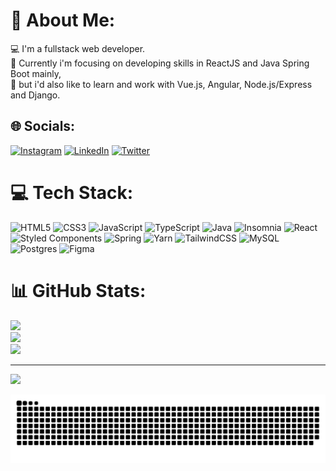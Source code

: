 # 💫 About Me:
💻 I'm a fullstack web developer.<br>🚀 Currently i'm focusing on developing skills in ReactJS and Java Spring Boot mainly,<br>💭 but i'd also like to learn and work with Vue.js, Angular, Node.js/Express and Django.


## 🌐 Socials:
[![Instagram](https://img.shields.io/badge/Instagram-%23E4405F.svg?logo=Instagram&logoColor=white)](https://instagram.com/7samuca7) [![LinkedIn](https://img.shields.io/badge/LinkedIn-%230077B5.svg?logo=linkedin&logoColor=white)](https://linkedin.com/in/samuelluizrl) [![Twitter](https://img.shields.io/badge/Twitter-%231DA1F2.svg?logo=Twitter&logoColor=white)](https://twitter.com/7samluiz7) 

# 💻 Tech Stack:
![HTML5](https://img.shields.io/badge/html5-%23E34F26.svg?style=for-the-badge&logo=html5&logoColor=white) ![CSS3](https://img.shields.io/badge/css3-%231572B6.svg?style=for-the-badge&logo=css3&logoColor=white) ![JavaScript](https://img.shields.io/badge/javascript-%23323330.svg?style=for-the-badge&logo=javascript&logoColor=%23F7DF1E) ![TypeScript](https://img.shields.io/badge/typescript-%23007ACC.svg?style=for-the-badge&logo=typescript&logoColor=white) ![Java](https://img.shields.io/badge/java-%23ED8B00.svg?style=for-the-badge&logo=java&logoColor=white) ![Insomnia](https://img.shields.io/badge/Insomnia-black?style=for-the-badge&logo=insomnia&logoColor=5849BE) ![React](https://img.shields.io/badge/react-%2320232a.svg?style=for-the-badge&logo=react&logoColor=%2361DAFB) ![Styled Components](https://img.shields.io/badge/styled--components-DB7093?style=for-the-badge&logo=styled-components&logoColor=white) ![Spring](https://img.shields.io/badge/spring-%236DB33F.svg?style=for-the-badge&logo=spring&logoColor=white) ![Yarn](https://img.shields.io/badge/yarn-%232C8EBB.svg?style=for-the-badge&logo=yarn&logoColor=white) ![TailwindCSS](https://img.shields.io/badge/tailwindcss-%2338B2AC.svg?style=for-the-badge&logo=tailwind-css&logoColor=white) ![MySQL](https://img.shields.io/badge/mysql-%2300f.svg?style=for-the-badge&logo=mysql&logoColor=white) ![Postgres](https://img.shields.io/badge/postgres-%23316192.svg?style=for-the-badge&logo=postgresql&logoColor=white) 	![Figma](https://img.shields.io/badge/figma-%23F24E1E.svg?style=for-the-badge&logo=figma&logoColor=white)
# 📊 GitHub Stats:
![](https://github-readme-stats.vercel.app/api?username=samluiz&theme=swift&hide_border=true&include_all_commits=true&count_private=true)<br/>
![](https://github-readme-streak-stats.herokuapp.com/?user=samluiz&theme=swift&hide_border=true)<br/>
![](https://github-readme-stats.vercel.app/api/top-langs/?username=samluiz&theme=swift&hide_border=true&include_all_commits=true&count_private=true&layout=compact)

---
[![](https://visitcount.itsvg.in/api?id=samluiz&icon=0&color=0)](https://visitcount.itsvg.in)


![GitHub Snake dark](https://github.com/samluiz/samluiz/blob/output/github-contribution-grid-snake-dark.svg)
